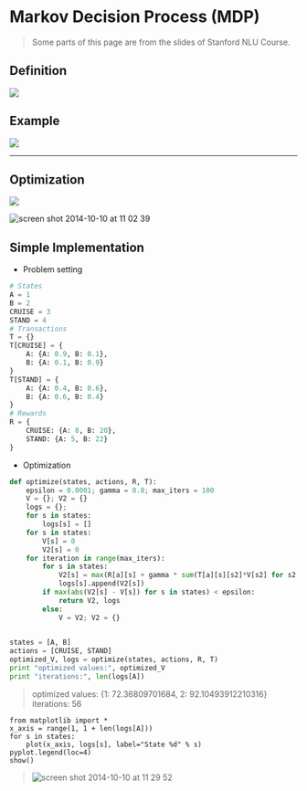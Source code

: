 Markov Decision Process (MDP)
===

> Some parts of this page are from the slides of Stanford NLU Course.

Definition
---
![](https://cloud.githubusercontent.com/assets/1029280/4573167/530c9348-4f8f-11e4-9b7a-003ab91985fb.png)

Example
---

![](https://cloud.githubusercontent.com/assets/1029280/4573183/950d2050-4f8f-11e4-8e47-a195d1459d5a.png)

------

Optimization
---

![](https://cloud.githubusercontent.com/assets/1029280/4573220/120bd506-4f90-11e4-9f27-b9f00b6fc3dd.png)

![screen shot 2014-10-10 at 11 02 39](https://cloud.githubusercontent.com/assets/1029280/4586936/802b3f18-5021-11e4-8c38-07028a25eb71.png)


Simple Implementation
---

- Problem setting
```python
# States
A = 1
B = 2
CRUISE = 3
STAND = 4
# Transactions
T = {}
T[CRUISE] = {
    A: {A: 0.9, B: 0.1}, 
    B: {A: 0.1, B: 0.9}
}
T[STAND] = {
    A: {A: 0.4, B: 0.6}, 
    B: {A: 0.6, B: 0.4}
}
# Rewards
R = {
    CRUISE: {A: 8, B: 20}, 
    STAND: {A: 5, B: 22}
}
```

- Optimization
```python
def optimize(states, actions, R, T):
    epsilon = 0.0001; gamma = 0.8; max_iters = 100
    V = {}; V2 = {}
    logs = {};
    for s in states:
        logs[s] = []
    for s in states:
        V[s] = 0
        V2[s] = 0
    for iteration in range(max_iters):
        for s in states:
            V2[s] = max(R[a][s] + gamma * sum(T[a][s][s2]*V[s2] for s2 in states) for a in actions)
            logs[s].append(V2[s])
        if max(abs(V2[s] - V[s]) for s in states) < epsilon:
            return V2, logs
        else:
            V = V2; V2 = {}
            

states = [A, B]
actions = [CRUISE, STAND]
optimized_V, logs = optimize(states, actions, R, T)
print "optimized values:", optimized_V
print "iterations:", len(logs[A])
```

> optimized values: {1: 72.36809701684, 2: 92.10493912210316}
> iterations: 56

```
from matplotlib import *
x_axis = range(1, 1 + len(logs[A]))
for s in states:
    plot(x_axis, logs[s], label="State %d" % s)
pyplot.legend(loc=4)
show()
```
> ![screen shot 2014-10-10 at 11 29 52](https://cloud.githubusercontent.com/assets/1029280/4587119/4f3f6c72-5025-11e4-908a-490d185142cc.png)
